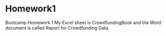 # Homework1
Bootcamp Homework 1
My Excel sheet is CrowdfundingBook and the Word document is called Report for Crowdfunding Data.

